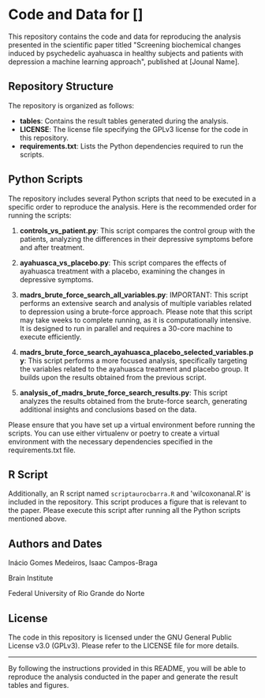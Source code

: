 # Code and Data for []

This repository contains the code and data for reproducing the analysis presented in the scientific paper titled "Screening biochemical changes induced by psychedelic ayahuasca in healthy subjects and patients with depression a machine learning approach", published at [Jounal Name].

## Repository Structure

The repository is organized as follows:

- **tables**: Contains the result tables generated during the analysis.
- **LICENSE**: The license file specifying the GPLv3 license for the code in this repository.
- **requirements.txt**: Lists the Python dependencies required to run the scripts.

## Python Scripts

The repository includes several Python scripts that need to be executed in a specific order to reproduce the analysis. Here is the recommended order for running the scripts:

1. **controls_vs_patient.py**: This script compares the control group with the patients, analyzing the differences in their depressive symptoms before and after treatment.

1. **ayahuasca_vs_placebo.py**: This script compares the effects of ayahuasca treatment with a placebo, examining the changes in depressive symptoms.

1. **madrs_brute_force_search_all_variables.py**: IMPORTANT: This script performs an extensive search and analysis of multiple variables related to depression using a brute-force approach. Please note that this script may take weeks to complete running, as it is computationally intensive. It is designed to run in parallel and requires a 30-core machine to execute efficiently.

1. **madrs_brute_force_search_ayahuasca_placebo_selected_variables.py**: This script performs a more focused analysis, specifically targeting the variables related to the ayahuasca treatment and placebo group. It builds upon the results obtained from the previous script.

1. **analysis_of_madrs_brute_force_search_results.py**: This script analyzes the results obtained from the brute-force search, generating additional insights and conclusions based on the data.

Please ensure that you have set up a virtual environment before running the scripts. You can use either virtualenv or poetry to create a virtual environment with the necessary dependencies specified in the requirements.txt file.

## R Script
Additionally, an R script named `scriptaurocbarra.R` and 'wilcoxonanal.R' is included in the repository. This script produces a figure that is relevant to the paper. Please execute this script after running all the Python scripts mentioned above.

## Authors and Dates
Inácio Gomes Medeiros, Isaac Campos-Braga

Brain Institute

Federal University of Rio Grande do Norte

## License
The code in this repository is licensed under the GNU General Public License v3.0 (GPLv3). Please refer to the LICENSE file for more details.

---

By following the instructions provided in this README, you will be able to reproduce the analysis conducted in the paper and generate the result tables and figures.
